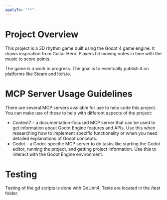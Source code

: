 ```yaml
---
applyTo: "**"
---
```


# Project Overview
This project is a 3D rhythm game built using the Godot 4 game engine. It draws inspiration from Guitar Hero. Players hit moving notes in time with the music to score points.

The game is a work in progress. The goal is to eventually publish it on platforms like Steam and Itch.io.

# MCP Server Usage Guidelines
There are several MCP servers available for use to help code this project. You can make use of these to help with different aspects of the project:
- Context7 - a documentation-focused MCP server that can be used to get information about Godot Engine features and APIs. Use this when researching how to implement specific functionality or when you need detailed explanations of Godot concepts.
- Godot - a Godot-specific MCP server to do tasks like starting the Godot editor, running the project, and getting project information. Use this to interact with the Godot Engine environment.

# Testing
Testing of the gd scripts is done with GdUnit4. Tests are located in the /test folder.